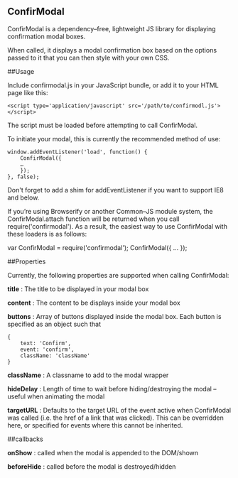 ConfirModal
----------

ConfirModal is a dependency–free, lightweight JS library for displaying confirmation modal boxes.

When called, it displays a modal confirmation box based on the options passed to it that you can then style with your own CSS.


##Usage

Include confirmodal.js in your JavaScript bundle, or add it to your HTML page like this:

	<script type='application/javascript' src='/path/to/confirmodl.js'></script>

The script must be loaded before attempting to call ConfirModal.

To initiate your modal, this is currently the recommended method of use:

	window.addEventListener('load', function() {
	    ConfirModal({
		…
	    });
	}, false);

Don't forget to add a shim for addEventListener if you want to support IE8 and below.

If you’re using Browserify or another Common–JS module system, the ConfirModal.attach function will be returned when you call require('confirmodal'). As a result, the easiest way to use ConfirModal with these loaders is as follows:

var ConfirModal = require('confirmodal');
ConfirModal({
	…
});

##Properties

Currently, the following properties are supported when calling ConfirModal:

**title** : The title to be displayed in your modal box

**content** : The content to be displays inside your modal box

**buttons** : Array of buttons displayed inside the modal box.  Each button is specified as an object such that

	{
		text: 'Confirm',
		event: 'confirm',
		className: 'className'
	}

**className** : A classname to add to the modal wrapper

**hideDelay** : Length of time to wait before hiding/destroying the modal – useful when animating the modal

**targetURL** : Defaults to the target URL of the event active when ConfirModal was called (i.e. the href of a link that was clicked).  This can be overridden here, or specified for events where this cannot be inherited.


##callbacks

**onShow** : called when the modal is appended to the DOM/shown

**beforeHide** : called before the modal is destroyed/hidden